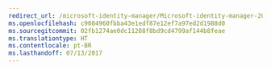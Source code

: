 ```yaml
---
redirect_url: /microsoft-identity-manager/Microsoft-identity-manager-2016-sp1-release-notes
ms.openlocfilehash: c9084960fbba43e1edf87e12ef7a97ed2d1988d0
ms.sourcegitcommit: 02fb1274ae0dc11288f8bd9cd4799af144b8feae
ms.translationtype: HT
ms.contentlocale: pt-BR
ms.lasthandoff: 07/13/2017
---
```

